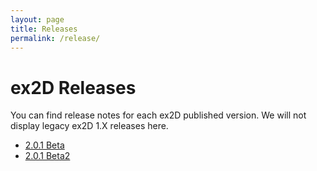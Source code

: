 ```yaml
---
layout: page
title: Releases
permalink: /release/
---
```


# ex2D Releases 

You can find release notes for each ex2D published version. We will not display legacy ex2D 1.X releases here.

- [2.0.1 Beta](./ex2d-2-beta/)
- [2.0.1 Beta2](./ex2d-2-beta-2/)
